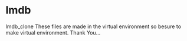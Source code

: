 # Imdb
Imdb_clone
These files are made in the virtual environment so besure to make virtual environment.
Thank You...
